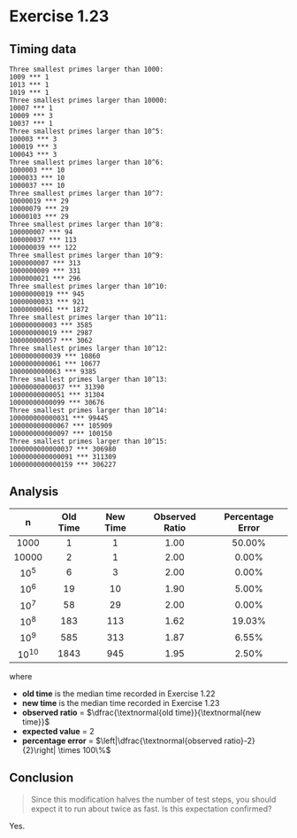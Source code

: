 # Exercise 1.23

## Timing data

```
Three smallest primes larger than 1000:
1009 *** 1
1013 *** 1
1019 *** 1
Three smallest primes larger than 10000:
10007 *** 1
10009 *** 3
10037 *** 1
Three smallest primes larger than 10^5:
100003 *** 3
100019 *** 3
100043 *** 3
Three smallest primes larger than 10^6:
1000003 *** 10
1000033 *** 10
1000037 *** 10
Three smallest primes larger than 10^7:
10000019 *** 29
10000079 *** 29
10000103 *** 29
Three smallest primes larger than 10^8:
100000007 *** 94
100000037 *** 113
100000039 *** 122
Three smallest primes larger than 10^9:
1000000007 *** 313
1000000009 *** 331
1000000021 *** 296
Three smallest primes larger than 10^10:
10000000019 *** 945
10000000033 *** 921
10000000061 *** 1872
Three smallest primes larger than 10^11:
100000000003 *** 3585
100000000019 *** 2987
100000000057 *** 3062
Three smallest primes larger than 10^12:
1000000000039 *** 10860
1000000000061 *** 10677
1000000000063 *** 9385
Three smallest primes larger than 10^13:
10000000000037 *** 31390
10000000000051 *** 31304
10000000000099 *** 30676
Three smallest primes larger than 10^14:
100000000000031 *** 99445
100000000000067 *** 105909
100000000000097 *** 100150
Three smallest primes larger than 10^15:
1000000000000037 *** 306980
1000000000000091 *** 311309
1000000000000159 *** 306227
```

## Analysis

|     n     | Old Time | New Time | Observed Ratio | Percentage Error |
| :-------: | :------: | :------: | :------------: | :--------------: |
|  $1000$   |    1     |    1     |      1.00      |      50.00%      |
|  $10000$  |    2     |    1     |      2.00      |      0.00%       |
| $10^{5}$  |    6     |    3     |      2.00      |      0.00%       |
| $10^{6}$  |    19    |    10    |      1.90      |      5.00%       |
| $10^{7}$  |    58    |    29    |      2.00      |      0.00%       |
| $10^{8}$  |   183    |   113    |      1.62      |      19.03%      |
| $10^{9}$  |   585    |   313    |      1.87      |      6.55%       |
| $10^{10}$ |   1843   |   945    |      1.95      |      2.50%       |

where

- **old time** is the median time recorded in Exercise 1.22
- **new time** is the median time recorded in Exercise 1.23
- **observed ratio** = $\dfrac{\textnormal{old time}}{\textnormal{new time}}$
- **expected value** = $2$
- **percentage error** = $\left|\dfrac{\textnormal{observed ratio}-2}{2}\right| \times 100\%$

## Conclusion

> Since this modification halves the number of test steps, you should expect it to run about twice as fast. Is this expectation confirmed?

Yes.
